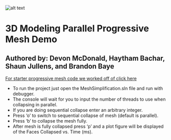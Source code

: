 ![alt text](https://github.com/devonmcdonald00/LSUOpenGLProject/blob/master/lsu-logo-png.png "LSU Computer Engineering Department")

# 3D Modeling Parallel Progressive Mesh Demo

## Authored by: Devon McDonald, Haytham Bachar, Shaun Jullens, and Brandon Baye

[For starter progressive mesh code we worked off of click here](https://github.com/HsiaTsing/ProgressiveMeshes)

-	To run the project just open the MeshSimplification.sln file and run with debugger.
-	The console will wait for you to input the number of threads to use when collapsing in parallel.
- If you are doing sequential collapse enter an arbitrary integer.
-	Press ‘o’ to switch to sequential collapse of mesh (default is parallel).
-	Press ‘b’ to collapse the mesh fully.
-	After mesh is fully collapsed press ‘p’ and a plot figure will be displayed of the Faces Collapsed vs. Time (ms).
